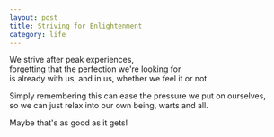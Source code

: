 ```yaml
---
layout: post
title: Striving for Enlightenment
category: life
---
```


We strive after peak experiences,  
forgetting that the perfection we're looking for  
is already with us, and in us, whether we feel it or not. 

Simply remembering this can ease the pressure we put on ourselves,  
so we can just relax into our own being, warts and all. 

Maybe that's as good as it gets! 
